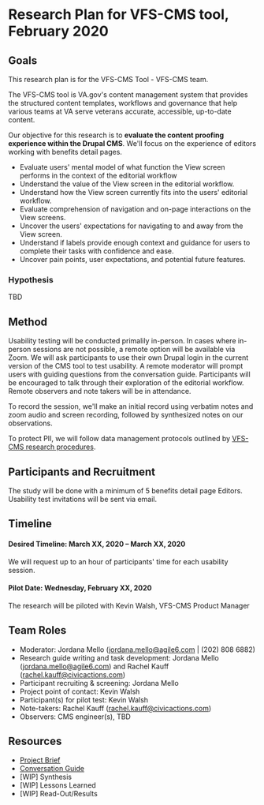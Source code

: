 # Research Plan for VFS-CMS tool, February 2020

## Goals

This research plan is for the VFS-CMS Tool - VFS-CMS team.

The VFS-CMS tool is VA.gov's content management system that provides the structured content templates, workflows and governance that help various teams at VA serve veterans accurate, accessible, up-to-date content.

Our objective for this research is to **evaluate the content proofing experience within the Drupal CMS**. We'll focus on the experience of editors working with benefits detail pages.

* Evaluate users' mental model of what function the View screen performs in the context of the editorial workflow
* Understand the value of the View screen in the editorial workflow.
* Understand how the View screen currently fits into the users' editorial workflow.
* Evaluate comprehension of navigation and on-page interactions on the View screens.
* Uncover the users' expectations for navigating to and away from the View screen.
* Understand if labels provide enough context and guidance for users to complete their tasks with confidence and ease.
* Uncover pain points, user expectations, and potential future features.

### Hypothesis

TBD

## Method

Usability testing will be conducted primalily in-person. In cases where in-person sessions are not possible, a remote option will be available via Zoom. We will ask participants to use their own Drupal login in the current version of the CMS tool to test usability. A remote moderator will prompt users with guiding questions from the conversation guide. Participants will be encouraged to talk through their exploration of the editorial workflow. Remote observers and note takers will be in attendance.

To record the session, we'll make an initial record using verbatim notes and zoom audio and screen recording, followed by synthesized notes on our observations.

To protect PII, we will follow data management protocols outlined by [VFS-CMS research procedures](https://github.com/department-of-veterans-affairs/va.gov-team/tree/master/platform/cms/authoring-experience/research/research-procedures).

## Participants and Recruitment

The study will be done with a minimum of 5 benefits detail page Editors. Usability test invitations will be sent via email.

## Timeline

#### Desired Timeline: March XX, 2020 – March XX, 2020

We will request up to an hour of participants' time for each usability session.

#### Pilot Date: Wednesday, February XX, 2020

The research will be piloted with Kevin Walsh, VFS-CMS Product Manager

## Team Roles

* Moderator: Jordana Mello \(jordana.mello@agile6.com \| \(202\) 808 6882\)
* Research guide writing and task development: Jordana Mello \(jordana.mello@agile6.com\) and Rachel Kauff \(rachel.kauff@civicactions.com\)
* Participant recruiting & screening:    Jordana Mello
* Project point of contact:    Kevin Walsh
* Participant\(s\) for pilot test: Kevin Walsh
* Note-takers: Rachel Kauff \(rachel.kauff@civicactions.com\)
* Observers: CMS engineer\(s\), TBD 

## Resources

* [Project Brief](https://github.com/department-of-veterans-affairs/va.gov-team/tree/master/platform/cms)
* [Conversation Guide](https://github.com/department-of-veterans-affairs/va.gov-team/tree/master/platform/cms/authoring-experience/research/content-proofing-usability-study/conversation%20guide)
* \[WIP\] Synthesis    
* \[WIP\] Lessons Learned
* \[WIP\] Read-Out/Results

